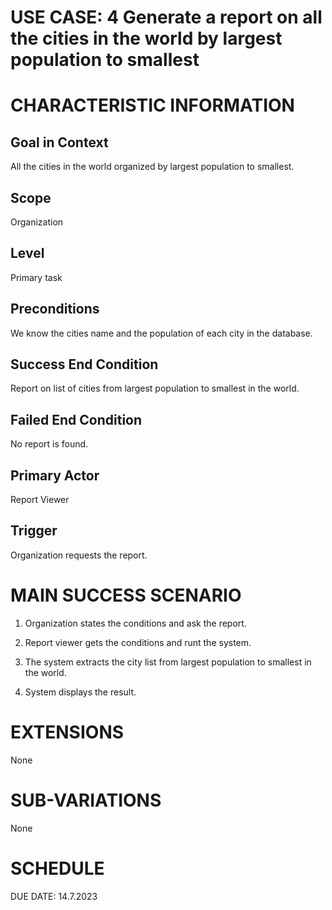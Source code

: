 # USE CASE: 4 Generate a report on all the cities in the world by largest population to smallest 

# CHARACTERISTIC INFORMATION

## Goal in Context

All the cities in the world organized by largest population to smallest.

## Scope

Organization

## Level

Primary task

## Preconditions

We know the cities name and the population of each city in the database.

## Success End Condition

Report on list of cities from largest population to smallest in the
world.

## Failed End Condition

No report is found.

## Primary Actor

Report Viewer

## Trigger

Organization requests the report.

# MAIN SUCCESS SCENARIO

1.  Organization states the conditions and ask the report.

2.  Report viewer gets the conditions and runt the system.

3.  The system extracts the city list from largest population to
    smallest in the world.

4.  System displays the result.

# EXTENSIONS

None

# SUB-VARIATIONS

None

# SCHEDULE

DUE DATE: 14.7.2023

